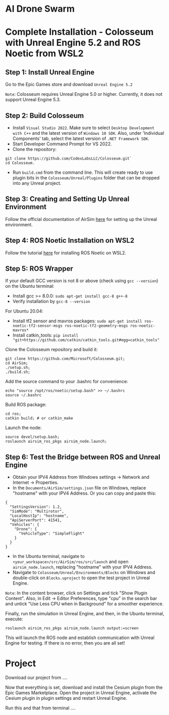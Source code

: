 # AI Drone Swarm

Complete Installation - Colosseum with Unreal Engine 5.2 and ROS Noetic from WSL2
=============================

Step 1: Install Unreal Engine
----------------
Go to the Epic Games store and download `Unreal Engine 5.2`

`Note`: Colosseum requires Unreal Engine 5.0 or higher. Currently, it does not support Unreal Engine 5.3.

Step 2: Build Colosseum
----------------

* Install `Visual Studio 2022`. Make sure to select `Desktop Development with C++` and the latest version of `Windows 10 SDK`. Also, under 'Individual Components' tab, select the latest version of `.NET Framework SDK`.
* Start Developer Command Prompt for VS 2022.
* Clone the repository: 
```
git clone https://github.com/CodexLabsLLC/Colosseum.git`
cd Colosseum.
```
* Run `build.cmd` from the command line. This will create ready to use plugin bits in the `Colosseum/Unreal/Plugins` folder that can be dropped into any Unreal project.

Step 3: Creating and Setting Up Unreal Environment
---------------------

Follow the official documentation of AirSim [here](https://microsoft.github.io/AirSim/unreal_custenv/) for setting up the Unreal environment.

Step 4: ROS Noetic Installation on WSL2
--------------------

Follow the tutorial [here](https://github.com/ishkapoor2000/Install_ROS_Noetic_On_WSL?tab=readme-ov-file) for installing ROS Noetic on WSL2.

Step 5: ROS Wrapper
----------------

If your default GCC version is not 8 or above (check using `gcc --version`) on the Ubuntu terminal:
* Install gcc >= 8.0.0: `sudo apt-get install gcc-8 g++-8`
* Verify installation by `gcc-8 --version`

For Ubuntu 20.04:
* Install tf2 sensor and mavros packages: `sudo apt-get install ros-noetic-tf2-sensor-msgs ros-noetic-tf2-geometry-msgs ros-noetic-mavros*`
* Install catkin_tools: `pip install "git+https://github.com/catkin/catkin_tools.git#egg=catkin_tools"`


Clone the Colosseum repository and build it:
```
git clone https://github.com/Microsoft/Colosseum.git;
cd AirSim;
./setup.sh;
./build.sh;
```

Add the source command to your .bashrc for convenience:
```
echo "source /opt/ros/noetic/setup.bash" >> ~/.bashrc
source ~/.bashrc
```

Build ROS package:
```
cd ros;
catkin build; # or catkin_make
```

Launch the node:
```
source devel/setup.bash;
roslaunch airsim_ros_pkgs airsim_node.launch;
```

Step 6: Test the Bridge between ROS and Unreal Engine
------------------

* Obtain your IPV4 Address from Windows settings -> Network and Internet -> Properties.
* In the `Documents/AirSim/settings.json` file on Windows, replace "hostname" with your IPV4 Address. Or you can copy and paste this:
```
{
  "SettingsVersion": 1.2,
  "SimMode": "Multirotor",
  "LocalHostIp": "hostname",
  "ApiServerPort": 41541,
  "Vehicles": {
    "Drone": {
      "VehicleType": "SimpleFlight"
    }
  }
}
```
* In the Ubuntu terminal, navigate to `<your_workspace>/src/AirSim/ros/src/launch` and open `airsim_node.launch`, replacing "hostname" with your IPV4 Address.
* Navigate to `Colosseum/Unreal/Environments/Blocks` on Windows and double-click on `Blocks.uproject` to open the test project in Unreal Engine.

`Note`: In the content browser, click on Settings and tick "Show Plugin Content". Also, in Edit -> Editor Preferences, type "cpu" in the search bar and untick "Use Less CPU when in Background" for a smoother experience.

Finally, run the simulation in Unreal Engine, and then, in the Ubuntu terminal, execute: 
```
roslaunch airsim_ros_pkgs airsim_node.launch output:=screen
```
This will launch the ROS node and establish communication with Unreal Engine for testing. If there is no error, then you are all set!

Project 
==============

Download our project from ....

Now that everything is set, download and install the Cesium plugin from the Epic Games Marketplace. Open the project in Unreal Engine, activate the Cesium plugin in plugin settings and restart Unreal Engine.

Run this and that from terminal ....
















